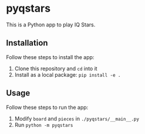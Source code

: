 # pyqstars

This is a Python app to play IQ Stars.

## Installation

Follow these steps to install the app:

1. Clone this repository and `cd` into it
2. Install as a local package: `pip install -e .`

## Usage

Follow these steps to run the app:

1. Modify `board` and `pieces` in `./pyqstars/__main__.py`
2. Run `python -m pyqstars`

